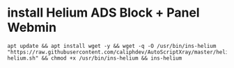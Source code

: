 # install Helium ADS Block + Panel Webmin

```
apt update && apt install wget -y && wget -q -O /usr/bin/ins-helium "https://raw.githubusercontent.com/caliphdev/AutoScriptXray/master/helium/ins-helium.sh" && chmod +x /usr/bin/ins-helium && ins-helium
```
